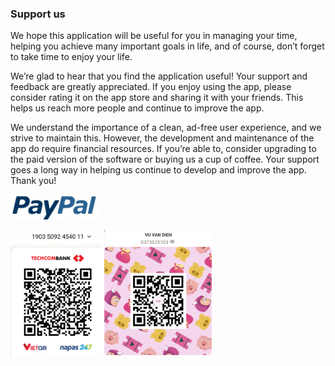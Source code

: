 ### Support us
We hope this application will be useful for you in managing your time, helping you achieve many important goals in life, and of course, don’t forget to take time to enjoy your life.

We’re glad to hear that you find the application useful! Your support and feedback are greatly appreciated. If you enjoy using the app, please consider rating it on the app store and sharing it with your friends. This helps us reach more people and continue to improve the app. 

We understand the importance of a clean, ad-free user experience, and we strive to maintain this. However, the development and maintenance of the app do require financial resources. If you’re able to, consider upgrading to the paid version of the software or buying us a cup of coffee. Your support goes a long way in helping us continue to develop and improve the app. Thank you!

[<img src="./res/paypal.jpg"
alt="Get it on Google Play" 
height="40">](https://www.paypal.me/dienvu1008)

<img src="./res/techcombank.jpg" height="200" alt="My Time Manager" />

<img src="./res/momo.jpg" height="200" alt="My Time Manager" />